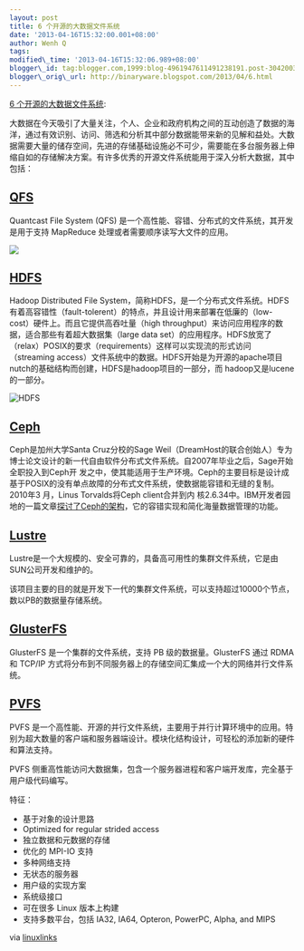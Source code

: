 ```yaml
--- 
layout: post 
title: 6 个开源的大数据文件系统 
date: '2013-04-16T15:32:00.001+08:00' 
author: Wenh Q
tags:
modified\_time: '2013-04-16T15:32:06.989+08:00' 
blogger\_id: tag:blogger.com,1999:blog-4961947611491238191.post-3042003900196995480
blogger\_orig\_url: http://binaryware.blogspot.com/2013/04/6.html
--- 
```

[6
个开源的大数据文件系统](http://www.oschina.net/news/39605/4-opensource-big-data-file-systems):

大数据在今天吸引了大量关注，个人、企业和政府机构之间的互动创造了数据的海洋，通过有效识别、访问、筛选和分析其中部分数据能带来新的见解和益处。大数据需要大量的储存空间，先进的存储基础设施必不可少，需要能在多台服务器上伸缩自如的存储解决方案。有许多优秀的开源文件系统能用于深入分析大数据，其中包括：


[QFS](http://www.oschina.net/p/qfs)
-----------------------------------

Quantcast File System (QFS)
是一个高性能、容错、分布式的文件系统，其开发是用于支持 MapReduce
处理或者需要顺序读写大文件的应用。

![](http://static.oschina.net/uploads/img/201304/14223036_Edoj.png)


[HDFS](http://www.oschina.net/p/hdfs)
-------------------------------------

Hadoop Distributed File
System，简称HDFS，是一个分布式文件系统。HDFS有着高容错性（fault-tolerent）的特点，并且设计用来部署在低廉的（low-
cost）硬件上。而且它提供高吞吐量（high
throughput）来访问应用程序的数据，适合那些有着超大数据集（large data
set）的应用程序。HDFS放宽了（relax）POSIX的要求（requirements）这样可以实现流的形式访问（streaming
access）文件系统中的数据。HDFS开始是为开源的apache项目nutch的基础结构而创建，HDFS是hadoop项目的一部分，而
hadoop又是lucene的一部分。

![HDFS](http://static.oschina.net/uploads/img/201209/10164821_w6pR.jpg)


[Ceph](http://www.oschina.net/p/ceph)
-------------------------------------

Ceph是加州大学Santa Cruz分校的Sage
Weil（DreamHost的联合创始人）专为博士论文设计的新一代自由软件分布式文件系统。自2007年毕业之后，Sage开始全职投入到Ceph开
发之中，使其能适用于生产环境。Ceph的主要目标是设计成基于POSIX的没有单点故障的分布式文件系统，使数据能容错和无缝的复制。2010年3
月，Linus Torvalds将Ceph client合并到内
核2.6.34中。IBM开发者园地的一篇文章[探讨了Ceph的架构](http://www.ibm.com/developerworks/linux/library/l-ceph/index.html?ca=dgr-lnxw01CEPHdth-LX)，它的容错实现和简化海量数据管理的功能。


[Lustre](http://www.oschina.net/p/Lustre)
-----------------------------------------

Lustre是一个大规模的、安全可靠的，具备高可用性的集群文件系统，它是由SUN公司开发和维护的。

该项目主要的目的就是开发下一代的集群文件系统，可以支持超过10000个节点，数以PB的数据量存储系统。


[GlusterFS](http://www.oschina.net/p/glusterfs)
-----------------------------------------------

GlusterFS 是一个集群的文件系统，支持 PB 级的数据量。GlusterFS 通过 RDMA
和 TCP/IP
方式将分布到不同服务器上的存储空间汇集成一个大的网络并行文件系统。


[PVFS](http://www.oschina.net/p/pvfs)
-------------------------------------

PVFS
是一个高性能、开源的并行文件系统，主要用于并行计算环境中的应用。特别为超大数量的客户端和服务器端设计。模块化结构设计，可轻松的添加新的硬件和算法支持。

PVFS
侧重高性能访问大数据集，包含一个服务器进程和客户端开发库，完全基于用户级代码编写。

特征：


-   基于对象的设计思路
-   Optimized for regular strided access
-   独立数据和元数据的存储
-   优化的 MPI-IO 支持
-   多种网络支持
-   无状态的服务器
-   用户级的实现方案
-   系统级接口
-   可在很多 Linux 版本上构建
-   支持多数平台，包括 IA32, IA64, Opteron, PowerPC, Alpha, and MIPS

via
[linuxlinks](http://www.linuxlinks.com/article/20130411155608341/FileSystems.html)



